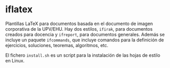 # iflatex

Plantillas LaTeX para documentos basada en el documento de imagen corporativa de la UPV/EHU. Hay dos estilos, `ifirak`, para documentos creados para docencia y `ifreport`, para documentos generales. Además se incluye un paquete `ifcommands`, que incluye comandos para la definición de ejercicios, soluciones, teoremas, algoritmos, etc.

El fichero `install.sh` es un script para la instalación de las hojas de estilo en Linux. 